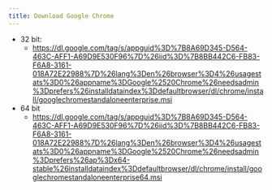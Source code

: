 ```yaml
---
title: Download Google Chrome
---
```


- 32 bit:
    - <https://dl.google.com/tag/s/appguid%3D%7B8A69D345-D564-463C-AFF1-A69D9E530F96%7D%26iid%3D%7B8BB442C6-FB83-F6A8-3161-018A72E22988%7D%26lang%3Den%26browser%3D4%26usagestats%3D0%26appname%3DGoogle%2520Chrome%26needsadmin%3Dprefers%26installdataindex%3Ddefaultbrowser/dl/chrome/install/googlechromestandaloneenterprise.msi>
- 64 bit
    - <https://dl.google.com/tag/s/appguid%3D%7B8A69D345-D564-463C-AFF1-A69D9E530F96%7D%26iid%3D%7B8BB442C6-FB83-F6A8-3161-018A72E22988%7D%26lang%3Den%26browser%3D4%26usagestats%3D0%26appname%3DGoogle%2520Chrome%26needsadmin%3Dprefers%26ap%3Dx64-stable%26installdataindex%3Ddefaultbrowser/dl/chrome/install/googlechromestandaloneenterprise64.msi>
